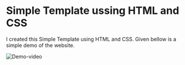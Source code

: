 ﻿# Simple Template ussing HTML and CSS

I created this Simple Template using HTML and CSS. Given bellow is a simple demo of the website.

![Demo-video](https://user-images.githubusercontent.com/67471954/145704422-4f034e82-da82-4982-8f84-bb12745c5b79.gif)

